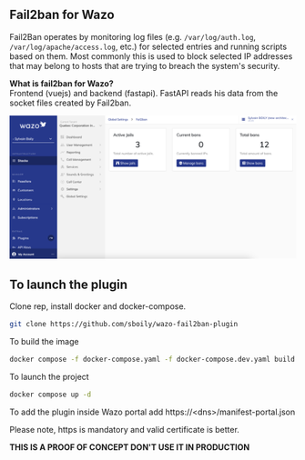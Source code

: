 Fail2ban for Wazo
----------
  
Fail2Ban operates by monitoring log files (e.g. `/var/log/auth.log`, `/var/log/apache/access.log`, etc.) for selected entries and running scripts based on them. Most commonly this is used to block selected IP addresses that may belong to hosts that are trying to breach the system's security.

**What is fail2ban for Wazo?**  
Frontend (vuejs) and backend (fastapi). FastAPI reads his data from the socket files created by Fail2ban.

![Fail2ban Wazo Demo](./screenshots/wazo-fail2ban.png?raw=true)

## To launch the plugin

Clone rep, install docker and docker-compose.
```bash
git clone https://github.com/sboily/wazo-fail2ban-plugin
```

To build the image
```bash
docker compose -f docker-compose.yaml -f docker-compose.dev.yaml build
```

To launch the project
```bash
docker compose up -d
```

To add the plugin inside Wazo portal add https://\<dns\>/manifest-portal.json

Please note, https is mandatory and valid certificate is better.

**THIS IS A PROOF OF CONCEPT DON'T USE IT IN PRODUCTION**
